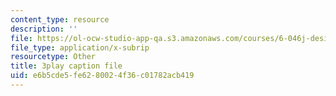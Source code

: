 ```yaml
---
content_type: resource
description: ''
file: https://ol-ocw-studio-app-qa.s3.amazonaws.com/courses/6-046j-design-and-analysis-of-algorithms-spring-2015/e6b5cde5fe6280024f36c01782acb419_EQjwWn-WrdI.srt
file_type: application/x-subrip
resourcetype: Other
title: 3play caption file
uid: e6b5cde5-fe62-8002-4f36-c01782acb419
---
```

